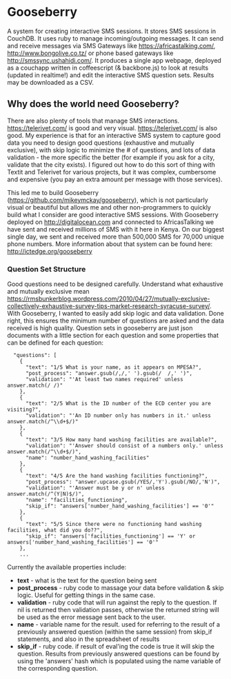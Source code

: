 # Gooseberry

A system for creating interactive SMS sessions. It stores SMS sessions in CouchDB. It uses ruby to manage incoming/outgoing messages. It can send and receive messages via SMS Gateways like https://africastalking.com/, http://www.bongolive.co.tz/ or phone based gateways like http://smssync.ushahidi.com/. It produces a single app webpage, deployed as a couchapp written in coffeescript (& backbone.js) to look at results (updated in realtime!) and edit the interactive SMS question sets. Results may be downloaded as a CSV.

## Why does the world need Gooseberry?

There are also plenty of tools that manage SMS interactions. https://telerivet.com/ is good and very visual. https://telerivet.com/ is also good. My experience is that for an interactive SMS system to capture good data you need to design good questions (exhaustive and mutually exclusive), with skip logic to minimize the # of questions, and lots of data validation - the more specific the better (for example if you ask for a city, validate that the city exists). I figured out how to do this sort of thing with Textit and Telerivet for various projects, but it was complex, cumbersome and expensive (you pay an extra amount per message with those services). 

This led me to build Gooseberry (https://github.com/mikeymckay/gooseberry), which is not particularly visual or beautiful but allows me and other non-programmers to quickly build what I consider are good interactive SMS sessions. With Gooseberry deployed on http://digitalocean.com and connected to AfricasTalking we have sent and received millions of SMS with it here in Kenya. On our biggest single day, we sent and received more than 500,000 SMS for 70,000 unique phone numbers. More information about that system can be found here: http://ictedge.org/gooseberry

### Question Set Structure

Good questions need to be designed carefully. Understand what exhaustive and mutually exclusive mean https://rmsbunkerblog.wordpress.com/2010/04/27/mutually-exclusive-collectively-exhaustive-survey-tips-market-research-syracuse-survey/. With Gooseberry, I wanted to easily add skip logic and data validation. Done right, this ensures the minimum number of questions are asked and the data received is high quality. Question sets in gooseberry are just json documents with a little section for each question and some properties that can be defined for each question:

```
  "questions": [
    {
      "text": "1/5 What is your name, as it appears on MPESA?",
      "post_process": "answer.gsub(/,/,' ').gsub(/  /,' ')",
      "validation": "'At least two names required' unless answer.match(/ /)"
    },
    {
      "text": "2/5 What is the ID number of the ECD center you are visiting?",
      "validation": "'An ID number only has numbers in it.' unless answer.match(/^\\d+$/)"
    },
    {
      "text": "3/5 How many hand washing facilities are available?",
      "validation": "'Answer should consist of a numbers only.' unless answer.match(/^\\d+$/)",
      "name": "number_hand_washing_facilities"
    },
    {
      "text": "4/5 Are the hand washing facilities functioning?",
      "post_process": "answer.upcase.gsub(/YES/,'Y').gsub(/NO/,'N')",
      "validation": "'Answer must be y or n' unless answer.match(/^(Y|N)$/)",
      "name": "facilities_functioning",
      "skip_if": "answers['number_hand_washing_facilities'] == '0'"
    },
    {
      "text": "5/5 Since there were no functioning hand washing facilities, what did you do??",
      "skip_if": "answers['facilities_functioning'] == 'Y' or answers['number_hand_washing_facilities'] == '0'"
    },
    ...
```
Currently the available properties include:

* **text** - what is the text for the question being sent
* **post_process** - ruby code to massage your data before validation & skip logic. Useful for getting things in the same case.
* **validation** - ruby code that will run against the reply to the question. If nil is returned then validation passes, otherwise the returned string will be used as the error message sent back to the user.
* **name** - variable name for the result. used for referring to the result of a previously answered question (within the same session) from skip_if statements, and also in the spreadsheet of results
* **skip_if** - ruby code. if result of eval'ing the code is true it will skip the question. Results from previously answered questions can be found by using the 'answers' hash which is populated using the name variable of the corresponding question.
